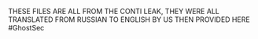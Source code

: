 THESE FILES ARE ALL FROM THE CONTI LEAK, THEY WERE ALL TRANSLATED FROM RUSSIAN TO ENGLISH BY US THEN PROVIDED HERE 
#GhostSec
